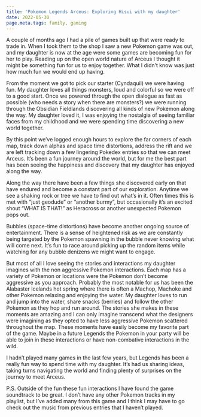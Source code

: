 ```yaml
---
title: 'Pokemon Legends Arceus: Exploring Hisui with my daughter'
date: 2022-05-30
page.meta.tags: family, gaming
---
```


A couple of months ago I had a pile of games built up that were ready to trade in. When I took them to the shop I saw a
new Pokemon game was out, and my daughter is now at the age were some games are becoming fun for her to play. Reading up
on the open world nature of Arceus I thought it might be something fun for us to enjoy together. What I didn’t know was
just how much fun we would end up having.

From the moment we got to pick our starter (Cyndaquil) we were having fun. My daughter loves all things monsters, loud
and colorful so we were off to a good start. Once we powered through the open dialogue as fast as possible (who needs a
story when there are monsters?) we were running through the Obsidian Fieldlands discovering all kinds of new Pokemon
along the way. My daughter loved it, I was enjoying the nostalgia of seeing familiar faces from my childhood and we were
spending time discovering a new world together.

By this point we’ve logged enough hours to explore the far corners of each map, track down alphas and space time
distortions, address the rift and we are left tracking down a few lingering Pokedex entries so that we can meet Arceus.
It’s been a fun journey around the world, but for me the best part has been seeing the happiness and discovery that my
daughter has enjoyed along the way.

Along the way there have been a few things she discovered early on that have endured and become a constant part of our
exploration. Anytime we see a shaking rock or tree we have to find out what’s in it. Often times this is met with “just
geodude” or “another burmy”, but occasionally it’s an excited shout “WHAT IS THAT!” as Heracross or another unexpected
Pokemon pops out.

Bubbles (space-time distortions) have become another ongoing source of entertainment. There is a sense of heightened
risk as we are constantly being targeted by the Pokemon spawning in the bubble never knowing what will come next. It’s
fun to race around picking up the random items while watching for any bubble denizens we might want to engage.

But most of all I love seeing the stories and interactions my daughter imagines with the non aggressive Pokemon
interactions. Each map has a variety of Pokemon or locations were the Pokemon don’t become aggressive as you approach.
Probably the most notable for us has been the Alabaster Icelands hot spring where there is often a Machop, Machoke and
other Pokemon relaxing and enjoying the water. My daughter loves to run and jump into the water, share snacks (berries)
and follow the other Pokemon as they hop and run around. The stories she makes in these moments are amazing and I can
only imagine transcend what the designers were imagining as they opted to have less aggressive Pokemon scattered
throughout the map. These moments have easily become my favorite part of the game. Maybe in a future Legends the Pokemon
in your party will be able to join in these interactions or have non-combative interactions in the wild.

I hadn’t played many games in the last few years, but Legends has been a really fun way to spend time with my daughter.
It’s had us sharing ideas, taking turns navigating the world and finding plenty of surprises on the journey to meet
Arceus.

P.S. Outside of the fun these fun interactions I have found the game soundtrack to be great. I don’t have any other
Pokemon tracks in my playlist, but I’ve added many from this game and I think I may have to go check out the music from
previous entries that I haven’t played.
